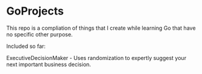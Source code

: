 # GoProjects
This repo is a compliation of things that I create while learning Go that have no specific other purpose.

Included so far:

ExecutiveDecisionMaker - Uses randomization to expertly suggest your next important business decision.
